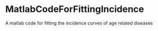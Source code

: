 # MatlabCodeForFittingIncidence
A matlab code for fitting the incidence curves of age related diseases
